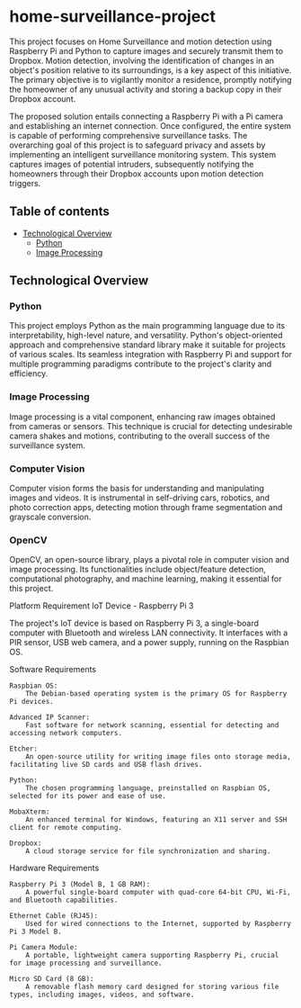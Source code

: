 # home-surveillance-project
This project focuses on Home Surveillance and motion detection using Raspberry Pi and Python to capture images and securely transmit them to Dropbox. Motion detection, involving the identification of changes in an object's position relative to its surroundings, is a key aspect of this initiative. The primary objective is to vigilantly monitor a residence, promptly notifying the homeowner of any unusual activity and storing a backup copy in their Dropbox account.

The proposed solution entails connecting a Raspberry Pi with a Pi camera and establishing an internet connection. Once configured, the entire system is capable of performing comprehensive surveillance tasks. The overarching goal of this project is to safeguard privacy and assets by implementing an intelligent surveillance monitoring system. This system captures images of potential intruders, subsequently notifying the homeowners through their Dropbox accounts upon motion detection triggers.

## Table of contents
* [Technological Overview](link)
   * [Python](https://github.com/poornikabonam/home-surveillance-project/blob/main/README.md#python)
   * [Image Processing](link)
## Technological Overview
### Python

This project employs Python as the main programming language due to its interpretability, high-level nature, and versatility. Python's object-oriented approach and comprehensive standard library make it suitable for projects of various scales. Its seamless integration with Raspberry Pi and support for multiple programming paradigms contribute to the project's clarity and efficiency.

### Image Processing

Image processing is a vital component, enhancing raw images obtained from cameras or sensors. This technique is crucial for detecting undesirable camera shakes and motions, contributing to the overall success of the surveillance system.

### Computer Vision

Computer vision forms the basis for understanding and manipulating images and videos. It is instrumental in self-driving cars, robotics, and photo correction apps, detecting motion through frame segmentation and grayscale conversion.
### OpenCV

OpenCV, an open-source library, plays a pivotal role in computer vision and image processing. Its functionalities include object/feature detection, computational photography, and machine learning, making it essential for this project.

Platform Requirement
IoT Device - Raspberry Pi 3

The project's IoT device is based on Raspberry Pi 3, a single-board computer with Bluetooth and wireless LAN connectivity. It interfaces with a PIR sensor, USB web camera, and a power supply, running on the Raspbian OS.

Software Requirements

    Raspbian OS:
        The Debian-based operating system is the primary OS for Raspberry Pi devices.

    Advanced IP Scanner:
        Fast software for network scanning, essential for detecting and accessing network computers.

    Etcher:
        An open-source utility for writing image files onto storage media, facilitating live SD cards and USB flash drives.

    Python:
        The chosen programming language, preinstalled on Raspbian OS, selected for its power and ease of use.

    MobaXterm:
        An enhanced terminal for Windows, featuring an X11 server and SSH client for remote computing.

    Dropbox:
        A cloud storage service for file synchronization and sharing.

Hardware Requirements

    Raspberry Pi 3 (Model B, 1 GB RAM):
        A powerful single-board computer with quad-core 64-bit CPU, Wi-Fi, and Bluetooth capabilities.

    Ethernet Cable (RJ45):
        Used for wired connections to the Internet, supported by Raspberry Pi 3 Model B.

    Pi Camera Module:
        A portable, lightweight camera supporting Raspberry Pi, crucial for image processing and surveillance.

    Micro SD Card (8 GB):
        A removable flash memory card designed for storing various file types, including images, videos, and software.


